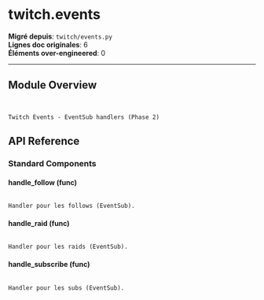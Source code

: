 # twitch.events

**Migré depuis**: `twitch/events.py`  
**Lignes doc originales**: 6  
**Éléments over-engineered**: 0  

---

## Module Overview

```text


Twitch Events - EventSub handlers (Phase 2)

```

## API Reference

### Standard Components

#### handle_follow (func)

```text

Handler pour les follows (EventSub).

```

#### handle_raid (func)

```text

Handler pour les raids (EventSub).

```

#### handle_subscribe (func)

```text

Handler pour les subs (EventSub).

```
